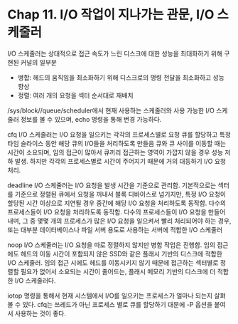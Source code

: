 # Chap 11. I/O 작업이 지나가는 관문, I/O 스케줄러

I/O 스케줄러는 상대적으로 접근 속도가 느린 디스크에 대한 성능을 최대화하기 위해 구현된 커널의 일부분
- 병합: 헤드의 움직임을 최소화하기 위해 디스크로의 명령 전달을 최소화하고 성능 향상
- 정렬: 여러 개의 요청을 섹터 순서대로 재배치

/sys/block/<block device>/queue/scheduler에서 현재 사용하는 스케줄러와 사용 가능한 I/O 스케줄러 정보를 볼 수 있으며, echo 명령을 통해 변경 가능하다.

cfq I/O 스케줄러는 I/O 요청을 일으키는 각각의 프로세스별로 요청 큐를 할당하고 특정 타임 슬라이스 동안 해당 큐의 I/O들을 처리하도록 만들음
큐와 큐 사이를 이동할 때는 시간이 소요되며, 임의 접근이 많아서 큐끼리 접근하는 영역이 가깝지 않을 경우 성능 저하 발생.
하지만 각각의 프로세스별로 시간이 주어지기 때문에 거의 대등하기 I/O 요청 처리.

deadline I/O 스케줄러는 I/O 요청을 발생 시간을 기준으로 관리함.
기본적으로는 섹터를 기준으로 정렬된 큐에서 요청을 꺼내서 블록 디바이스로 넘기지만, 특정 I/O 요청이 할당된 시간 이상으로 지연될 경우 중간에 해당 I/O 요청을 처리하도록 동작함.
다수의 프로세스들이 I/O 요청을 처리하도록 동작함.
다수의 프로세스들이 I/O 요청을 만들어 내며, 그 중 몇몇 개의 프로세스가 많은 I/O 요청을 일으켜서 빨리 처리되어야 하는 경우, 또는 대부분 데이터베이스나 파일 서버 용도로 사용하는 서버에 적합한 I/O 스케줄러

noop I/O 스케줄러는 I/O 요청을 따로 정렬하지 않지만 병합 작업은 진행함.
임의 접근에도 헤드의 이동 시간이 포함되지 않은 SSD와 같은 플래시 기반의 디스크에 적합한 I/O 스케줄러.
임의 접근 시에도 헤드를 이동시키지 않기 때문에 접근하는 섹터별로 정렬할 필요가 없어서 소요되는 시간이 줄어드는, 플래시 메모리 기반의 디스크에 더 적합한 I/O 스케줄러다.

iotop 명령을 통해서 현재 시스템에서 I/O를 일으키는 프로세스가 얼마나 되는지 살펴볼 수 있다. cfq는 쓰레드가 아닌 프로세스 별로 큐를 할당하기 대문에 -P 옵션을 붙여서 사용하는 것이 좋다.